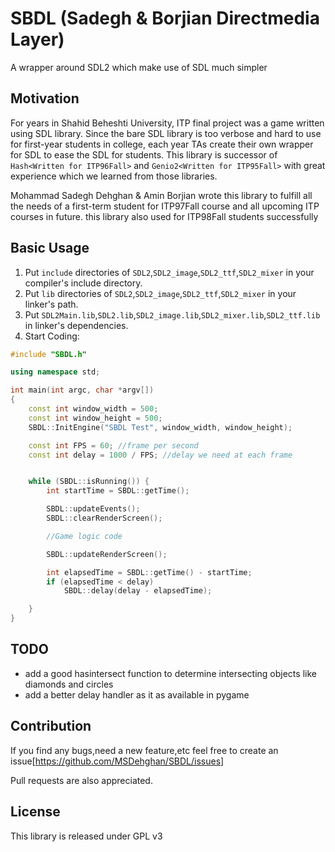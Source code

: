 # SBDL (Sadegh & Borjian Directmedia Layer)
A wrapper around SDL2 which make use of SDL much simpler

## Motivation
For years in Shahid Beheshti University, ITP final project was a game written using SDL library.
Since the bare SDL library is too verbose and hard to use for first-year students in college, each year TAs create their own wrapper for SDL to ease the SDL for students.
This library is successor of `Hash<Written for ITP96Fall>` and `Genio2<Written for ITP95Fall>` with great experience which we learned from those libraries.

Mohammad Sadegh Dehghan & Amin Borjian wrote this library to fulfill all the needs of a first-term student for ITP97Fall course and all upcoming ITP courses in future.
this library also used for ITP98Fall students successfully

## Basic Usage
1. Put `include` directories of `SDL2`,`SDL2_image`,`SDL2_ttf`,`SDL2_mixer` in your compiler's include directory.
2. Put `lib`  directories of `SDL2`,`SDL2_image`,`SDL2_ttf`,`SDL2_mixer` in your linker's path.
3. Put `SDL2Main.lib`,`SDL2.lib`,`SDL2_image.lib`,`SDL2_mixer.lib`,`SDL2_ttf.lib` in linker's dependencies.
4. Start Coding:
```C++
#include "SBDL.h"

using namespace std;

int main(int argc, char *argv[])
{
	const int window_width = 500;
	const int window_height = 500;
	SBDL::InitEngine("SBDL Test", window_width, window_height);

	const int FPS = 60; //frame per second
	const int delay = 1000 / FPS; //delay we need at each frame


	while (SBDL::isRunning()) {
		int startTime = SBDL::getTime();

		SBDL::updateEvents();
		SBDL::clearRenderScreen();

		//Game logic code

		SBDL::updateRenderScreen();

		int elapsedTime = SBDL::getTime() - startTime;
		if (elapsedTime < delay)
			SBDL::delay(delay - elapsedTime);

	}
}

```
## TODO
+ add a good hasintersect function to determine intersecting objects like diamonds and circles
+ add a better delay handler as it as available in pygame

## Contribution
If you find any bugs,need a new feature,etc feel free to create an issue[https://github.com/MSDehghan/SBDL/issues]

Pull requests are also appreciated.

## License
This library is released under GPL v3
